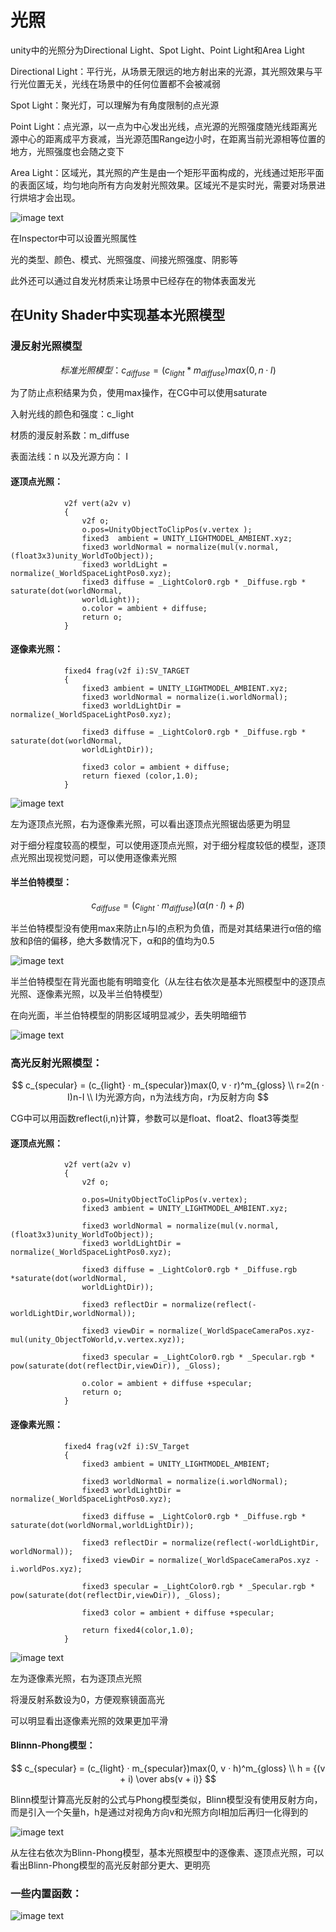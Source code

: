 # 光照

unity中的光照分为Directional Light、Spot Light、Point Light和Area Light

Directional Light：平行光，从场景无限远的地方射出来的光源，其光照效果与平行光位置无关，光线在场景中的任何位置都不会被减弱

Spot Light：聚光灯，可以理解为有角度限制的点光源

Point Light：点光源，以一点为中心发出光线，点光源的光照强度随光线距离光源中心的距离成平方衰减，当光源范围Range边小时，在距离当前光源相等位置的地方，光照强度也会随之变下

Area Light：区域光，其光照的产生是由一个矩形平面构成的，光线通过矩形平面的表面区域，均匀地向所有方向发射光照效果。区域光不是实时光，需要对场景进行烘培才会出现。

![image text](https://github.com/Telluluu/QGStudioSummerLearning/blob/main/Week%201/Markdown%20Image/%E5%85%89%E7%85%A7/%E5%85%89%E7%85%A7image1.png)

在Inspector中可以设置光照属性

光的类型、颜色、模式、光照强度、间接光照强度、阴影等

此外还可以通过自发光材质来让场景中已经存在的物体表面发光



## 在Unity Shader中实现基本光照模型

### 漫反射光照模型

$$
标准光照模型：c_{diffuse} = (c_{light} * m_{diffuse}) max(0, n · I)
$$

为了防止点积结果为负，使用max操作，在CG中可以使用saturate

入射光线的颜色和强度：c_light

材质的漫反射系数：m_diffuse

表面法线：n 以及光源方向： I

#### 逐顶点光照：

```ShaderLab
            v2f vert(a2v v)
            {
                v2f o;
                o.pos=UnityObjectToClipPos(v.vertex );
                fixed3  ambient = UNITY_LIGHTMODEL_AMBIENT.xyz;
                fixed3 worldNormal = normalize(mul(v.normal,(float3x3)unity_WorldToObject));
                fixed3 worldLight = normalize(_WorldSpaceLightPos0.xyz);
                fixed3 diffuse = _LightColor0.rgb * _Diffuse.rgb * saturate(dot(worldNormal,
                worldLight));
                o.color = ambient + diffuse;
                return o;
            }
```

#### 逐像素光照：

```ShaderLab
            fixed4 frag(v2f i):SV_TARGET
            {
                fixed3 ambient = UNITY_LIGHTMODEL_AMBIENT.xyz;
                fixed3 worldNormal = normalize(i.worldNormal);
                fixed3 worldLightDir = normalize(_WorldSpaceLightPos0.xyz);

                fixed3 diffuse = _LightColor0.rgb * _Diffuse.rgb * saturate(dot(worldNormal,
                worldLightDir));

                fixed3 color = ambient + diffuse;
                return fiexed (color,1.0);
            }
```

![image text](https://github.com/Telluluu/QGStudioSummerLearning/blob/main/Week%201/Markdown%20Image/%E5%85%89%E7%85%A7/%E5%85%89%E7%85%A7%20image2.png)

左为逐顶点光照，右为逐像素光照，可以看出逐顶点光照锯齿感更为明显

对于细分程度较高的模型，可以使用逐顶点光照，对于细分程度较低的模型，逐顶点光照出现视觉问题，可以使用逐像素光照

#### 半兰伯特模型：

$$
c_{diffuse}=(c_{light} · m_{diffuse})(\alpha(n · I)+\beta)
$$

半兰伯特模型没有使用max来防止n与I的点积为负值，而是对其结果进行α倍的缩放和β倍的偏移，绝大多数情况下，α和β的值均为0.5

![image text](https://github.com/Telluluu/QGStudioSummerLearning/blob/main/Week%201/Markdown%20Image/%E5%85%89%E7%85%A7/%E5%85%89%E7%85%A7%20image3.png)

半兰伯特模型在背光面也能有明暗变化（从左往右依次是基本光照模型中的逐顶点光照、逐像素光照，以及半兰伯特模型）

在向光面，半兰伯特模型的阴影区域明显减少，丢失明暗细节

![image text](https://github.com/Telluluu/QGStudioSummerLearning/blob/main/Week%201/Markdown%20Image/%E5%85%89%E7%85%A7/%E5%85%89%E7%85%A7%20image4.png)

### 高光反射光照模型：

$$
c_{specular} = (c_{light} · m_{specular})max(0, v · r)^m_{gloss}
\\
r=2(n · I)n-I
\\
I为光源方向，n为法线方向，r为反射方向	
$$

CG中可以用函数reflect(i,n)计算，参数可以是float、float2、float3等类型

#### 逐顶点光照：

```ShaderLab
            v2f vert(a2v v)
            {
                v2f o;

                o.pos=UnityObjectToClipPos(v.vertex);
                fixed3 ambient = UNITY_LIGHTMODEL_AMBIENT.xyz;

                fixed3 worldNormal = normalize(mul(v.normal,(float3x3)unity_WorldToObject));
                fixed3 worldLightDir = normalize(_WorldSpaceLightPos0.xyz);

                fixed3 diffuse = _LightColor0.rgb * _Diffuse.rgb *saturate(dot(worldNormal,
                worldLightDir));

                fixed3 reflectDir = normalize(reflect(-worldLightDir,worldNormal));
                
                fixed3 viewDir = normalize(_WorldSpaceCameraPos.xyz-mul(unity_ObjectToWorld,v.vertex.xyz));

                fixed3 specular = _LightColor0.rgb * _Specular.rgb * pow(saturate(dot(reflectDir,viewDir)), _Gloss);

                o.color = ambient + diffuse +specular;
                return o;
            }
```



#### 逐像素光照：

```ShaderLab
            fixed4 frag(v2f i):SV_Target
            {
                fixed3 ambient = UNITY_LIGHTMODEL_AMBIENT;

                fixed3 worldNormal = normalize(i.worldNormal);
                fixed3 worldLightDir = normalize(_WorldSpaceLightPos0.xyz);

                fixed3 diffuse = _LightColor0.rgb * _Diffuse.rgb * saturate(dot(worldNormal,worldLightDir));

                fixed3 reflectDir = normalize(reflect(-worldLightDir, worldNormal));
                fixed3 viewDir = normalize(_WorldSpaceCameraPos.xyz - i.worldPos.xyz);

                fixed3 specular = _LightColor0.rgb * _Specular.rgb * pow(saturate(dot(reflectDir,viewDir)), _Gloss);

                fixed3 color = ambient + diffuse +specular;

                return fixed4(color,1.0);
            }
```

![image text](https://github.com/Telluluu/QGStudioSummerLearning/blob/main/Week%201/Markdown%20Image/%E5%85%89%E7%85%A7/%E5%85%89%E7%85%A7%20image5.png)

左为逐像素光照，右为逐顶点光照

将漫反射系数设为0，方便观察镜面高光

可以明显看出逐像素光照的效果更加平滑



#### Blinnn-Phong模型：

$$
c_{specular} = (c_{light} · m_{specular})max(0, v · h)^m_{gloss}
\\
h = {(v + i) \over abs(v + i)}
$$

Blinn模型计算高光反射的公式与Phong模型类似，Blinn模型没有使用反射方向，而是引入一个矢量h，h是通过对视角方向v和光照方向I相加后再归一化得到的



![image text](https://github.com/Telluluu/QGStudioSummerLearning/blob/main/Week%201/Markdown%20Image/%E5%85%89%E7%85%A7/%E5%85%89%E7%85%A7%20image6.png)

从左往右依次为Blinn-Phong模型，基本光照模型中的逐像素、逐顶点光照，可以看出Blinn-Phong模型的高光反射部分更大、更明亮



### 一些内置函数：

![image text](https://github.com/Telluluu/QGStudioSummerLearning/blob/main/Week%201/Markdown%20Image/%E5%85%89%E7%85%A7/%E5%85%89%E7%85%A7%20image7.png)
